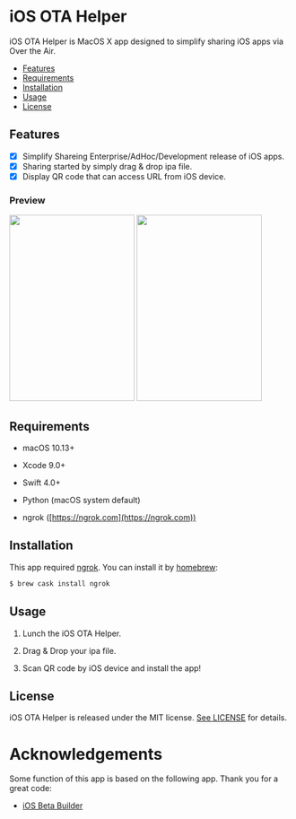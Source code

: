 # iOS OTA Helper

iOS OTA Helper is MacOS X app designed to simplify sharing iOS apps via Over the Air.

- [Features](#features)
- [Requirements](#requirements)
- [Installation](#installation)
- [Usage](#usage)
- [License](#license)

## Features

- [x] Simplify Shareing Enterprise/AdHoc/Development release of iOS apps.
- [x] Sharing started by simply drag & drop ipa file.
- [x] Display QR code that can access URL from iOS device.

### Preview

<img  src="https://raw.githubusercontent.com/watanabetoshinori/iOS-OTA-Helper/master/Preview/1.png" width="223" height="332"> <img  src="https://raw.githubusercontent.com/watanabetoshinori/iOS-OTA-Helper/master/Preview/2.png" width="223" height="332">

## Requirements

- macOS 10.13+
- Xcode 9.0+
- Swift 4.0+

- Python (macOS system default)
- ngrok ([https://ngrok.com](https://ngrok.com))

## Installation

This app required [ngrok](https://ngrok.com). You can install it by [homebrew](https://brew.sh):

```bash
$ brew cask install ngrok
```

## Usage

1. Lunch the iOS OTA Helper.

2. Drag & Drop your ipa file.

3. Scan QR code by iOS device and install the app!

## License

iOS OTA Helper is released under the MIT license. [See LICENSE](https://github.com/watanabetoshinori/iOS-OTA-Helper/blob/master/LICENSE) for details.

# Acknowledgements

Some function of this app is based on the following app. Thank you for a great code:

- [iOS Beta Builder](https://github.com/HunterHillegas/iOS-BetaBuilder)
